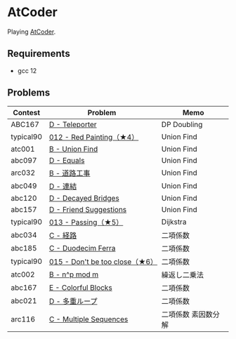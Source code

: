 # AtCoder

Playing [AtCoder](https://atcoder.jp/).

## Requirements

- gcc 12

## Problems

| Contest   | Problem                                                                                   | Memo                |
| --------- | ----------------------------------------------------------------------------------------- | ------------------- |
| ABC167    | [D - Teleporter](https://atcoder.jp/contests/abc167/tasks/abc167_d)                       | DP Doubling         |
| typical90 | [012 - Red Painting（★4）](https://atcoder.jp/contests/typical90/tasks/typical90_l)       | Union Find          |
| atc001    | [B - Union Find](https://atcoder.jp/contests/atc001/tasks/unionfind_a)                    | Union Find          |
| abc097    | [D - Equals](https://atcoder.jp/contests/abc097/tasks/arc097_b)                           | Union Find          |
| arc032    | [B - 道路工事](https://atcoder.jp/contests/arc032/tasks/arc032_2)                         | Union Find          |
| abc049    | [D - 連結](https://atcoder.jp/contests/abc049/tasks/arc065_b)                             | Union Find          |
| abc120    | [D - Decayed Bridges](https://atcoder.jp/contests/abc120/tasks/abc120_d)                  | Union Find          |
| abc157    | [D - Friend Suggestions](https://atcoder.jp/contests/abc157/tasks/abc157_d)               | Union Find          |
| typical90 | [013 - Passing（★5）](https://atcoder.jp/contests/typical90/tasks/typical90_m)            | Dijkstra            |
| abc034    | [C - 経路](https://atcoder.jp/contests/abc034/tasks/abc034_c)                             | 二項係数            |
| abc185    | [C - Duodecim Ferra](https://atcoder.jp/contests/abc185/tasks/abc185_c)                   | 二項係数            |
| typical90 | [015 - Don't be too close（★6）](https://atcoder.jp/contests/typical90/tasks/typical90_o) | 二項係数            |
| atc002    | [B - n^p mod m](https://atcoder.jp/contests/atc002/tasks/atc002_b)                        | 繰返し二乗法        |
| abc167    | [E - Colorful Blocks](https://atcoder.jp/contests/abc167/tasks/abc167_e)                  | 二項係数            |
| abc021    | [D - 多重ループ](https://atcoder.jp/contests/abc021/tasks/abc021_d)                     | 二項係数            |
| arc116    | [C - Multiple Sequences](https://atcoder.jp/contests/arc116/tasks/arc116_c)               | 二項係数 素因数分解 |
